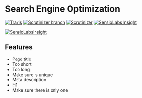 # Search Engine Optimization

[![Travis](https://img.shields.io/travis/zortje/seo.svg?style=flat)](https://travis-ci.org/zortje/seo) 
[![Scrutinizer branch](https://img.shields.io/scrutinizer/coverage/g/zortje/seo/master.svg?style=flat)](https://scrutinizer-ci.com/g/zortje/seo/?branch=master) 
[![Scrutinizer](https://img.shields.io/scrutinizer/g/zortje/seo.svg?style=flat)](https://scrutinizer-ci.com/g/zortje/seo/?branch=master)
[![SensioLabs Insight](https://img.shields.io/sensiolabs/i/f6ecf6c6-a31d-4253-9204-fa08c041fb5e.svg)](https://insight.sensiolabs.com/projects/f6ecf6c6-a31d-4253-9204-fa08c041fb5e)

[![SensioLabsInsight](https://insight.sensiolabs.com/projects/f6ecf6c6-a31d-4253-9204-fa08c041fb5e/big.png)](https://insight.sensiolabs.com/projects/f6ecf6c6-a31d-4253-9204-fa08c041fb5e)

## Features

- Page title
 - Too short
 - Too long
 - Make sure is unique
- Meta description
- H1
 - Make sure there is only one
